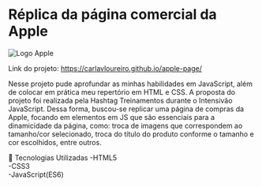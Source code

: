 # Réplica da página comercial da Apple
![Logo Apple](https://github.com/carlavloureiro/apple-page/assets/116118483/e0b7413f-69a7-4b19-958c-499f79adefc7)

Link do projeto: https://carlavloureiro.github.io/apple-page/

Nesse projeto pude aprofundar as minhas habilidades em JavaScript, além de colocar em prática meu repertório em HTML e CSS. 
A proposta do projeto foi realizada pela Hashtag Treinamentos durante o Intensivão JavaScript. Dessa forma, buscou-se replicar
uma página de compras da Apple, focando em elementos em JS que são essenciais para a dinamicidade da página, como: troca de
imagens que correspondem ao tamanho/cor selecionado, troca do título do produto conforme o tamanho e cor escolhidos, entre outros.

🚀 Tecnologias Utilizadas
-HTML5 <br/>
-CSS3 <br/>
-JavaScript(ES6) 

